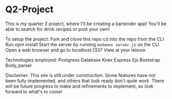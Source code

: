 # Q2-Project
This is my quarter 2 project, where I'll be creating a bartender app! You'll be able to search for drink recipes or post your own!

To setup the project:
Fork and clone this repo
cd into the repo from the CLI
Run npm install
Start the server by running ``` nodemon server.js ``` on the CLI
Open a web browser and go to localhost:1337
View at your leisure

Technologies employed:
Postgress Database
Knex
Express
Ejs
Bootstrap
Body_parser

Disclaimer: This site is still under construction. Some features have not been fully implemented, and others that look ready don't quite work. There will be future progress to make and refinements to implement, so look forward to what's to come!
